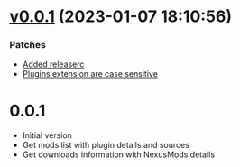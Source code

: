 # [v0.0.1](https://github.com/Muriel-Salvan/mod_organizer/compare/...v0.0.1) (2023-01-07 18:10:56)

### Patches

* [Added releaserc](https://github.com/Muriel-Salvan/mod_organizer/commit/4d802611296415ec0b5e4141d41874590664873c)
* [Plugins extension are case sensitive](https://github.com/Muriel-Salvan/mod_organizer/commit/1448f7cd127b9c10878cc9b7472617c60c65a2b2)

# 0.0.1

* Initial version
* Get mods list with plugin details and sources
* Get downloads information with NexusMods details
